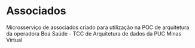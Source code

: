 # Associados

Microsserviço de associados criado para utilização na POC de arquitetura da operadora Boa Saúde - TCC de Arquitetura de dados da PUC Minas Virtual
